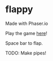 # flappy
Made with Phaser.io

Play the game <a href='https://djolf.github.io/flappy/'>here</a>! 

Space bar to flap. 

TODO:
Make pipes!

